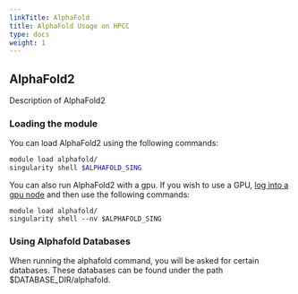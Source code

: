 ```yaml
---
linkTitle: AlphaFold
title: AlphaFold Usage on HPCC
type: docs
weight: 1
---
```



## AlphaFold2 
Description of AlphaFold2

### Loading the module

You can load AlphaFold2 using the following commands:
```bash
module load alphafold/
singularity shell $ALPHAFOLD_SING
```
You can also run AlphaFold2 with a gpu. If you wish to use a GPU, [log into a gpu node](https://hpcc.ucr.edu/manuals/hpc_cluster/jobs/#gpu-jobs) and then use the following commands:
```
module load alphafold/
singularity shell --nv $ALPHAFOLD_SING
```

### Using Alphafold Databases

When running the alphafold command, you will be asked for certain databases. These databases can be found under the path $DATABASE_DIR/alphafold.
